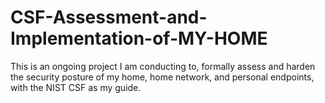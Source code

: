 # CSF-Assessment-and-Implementation-of-MY-HOME
This is an ongoing project I am conducting to, formally assess and harden the security posture of my home, home network, and personal endpoints, with the NIST CSF as my guide. 
